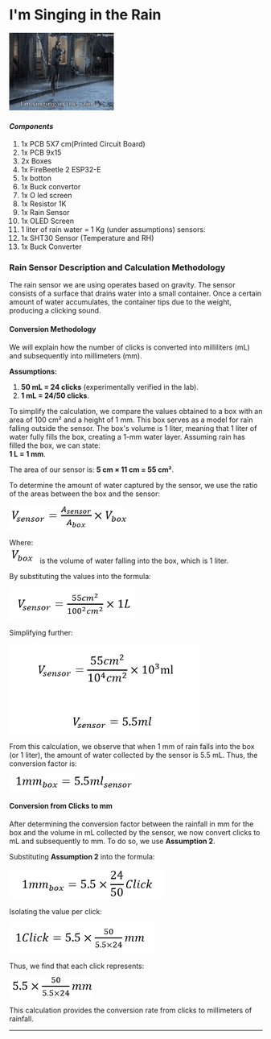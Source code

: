 
# I'm Singing in the Rain

![Singing in the Rain](G_converted.gif)



#### *Components*
1. 1x PCB  5X7 cm(Printed Circuit Board) 
2. 1x PCB 9x15
3. 2x Boxes 
4. 1x FireBeetle 2 ESP32-E
5. 1x botton 
6. 1x Buck convertor 
7. 1x O led screen 
8. 1x Resistor 1K 
9. 1x Rain Sensor   
10. 1x OLED Screen  
11. 1 liter of rain water = 1 Kg (under assumptions)
 sensors: 
12. 1x SHT30 Sensor (Temperature and RH)    
13. 1x Buck Converter





### Rain Sensor Description and Calculation Methodology

The rain sensor we are using operates based on gravity. The sensor consists of a surface that drains water into a small container. Once a certain amount of water accumulates, the container tips due to the weight, producing a clicking sound.

#### Conversion Methodology
We will explain how the number of clicks is converted into milliliters (mL) and subsequently into millimeters (mm).

**Assumptions:**
1. **50 mL = 24 clicks** (experimentally verified in the lab).
2. **1 mL = 24/50 clicks**.

To simplify the calculation, we compare the values obtained to a box with an area of 100 cm² and a height of 1 mm. This box serves as a model for rain falling outside the sensor. The box's volume is 1 liter, meaning that 1 liter of water fully fills the box, creating a 1-mm water layer. Assuming rain has filled the box, we can state:  
**1 L = 1 mm**.

The area of our sensor is:
**5 cm × 11 cm = 55 cm²**.

To determine the amount of water captured by the sensor, we use the ratio of the areas between the box and the sensor:

![Rain Sensor Formula](1.png)




Where:  
![Vbox](2.png)
 is the volume of water falling into the box, which is 1 liter.

By substituting the values into the formula:


![Vsensor](3.png)

Simplifying further:

![Simplifying further](4.png)

From this calculation, we observe that when 1 mm of rain falls into the box (or 1 liter), the amount of water collected by the sensor is 5.5 mL. Thus, the conversion factor is:

![Simplifying further](5.png)

#### Conversion from Clicks to mm
After determining the conversion factor between the rainfall in mm for the box and the volume in mL collected by the sensor, we now convert clicks to mL and subsequently to mm. To do so, we use **Assumption 2**.

Substituting **Assumption 2** into the formula:

![Box](6.png)

Isolating the value per click:

![Simplifying further](7.png)


Thus, we find that each click represents:

![Simplifying further](8.png)

This calculation provides the conversion rate from clicks to millimeters of rainfall.

---
